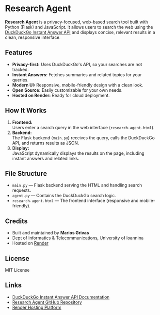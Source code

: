 # Research Agent

**Research Agent** is a privacy-focused, web-based search tool built with Python (Flask) and JavaScript. It allows users to search the web using the [DuckDuckGo Instant Answer API](https://duckduckgo.com/api) and displays concise, relevant results in a clean, responsive interface.


## Features

- **Privacy-first:** Uses DuckDuckGo's API, so your searches are not tracked.
- **Instant Answers:** Fetches summaries and related topics for your queries.
- **Modern UI:** Responsive, mobile-friendly design with a clean look.
- **Open Source:** Easily customizable for your own needs.
- **Hosted on Render:** Ready for cloud deployment.


## How It Works

1. **Frontend:**  
   Users enter a search query in the web interface (`research-agent.html`).  
2. **Backend:**  
   The Flask backend (`main.py`) receives the query, calls the DuckDuckGo API, and returns results as JSON.
3. **Display:**  
   JavaScript dynamically displays the results on the page, including instant answers and related links.


## File Structure

- `main.py` — Flask backend serving the HTML and handling search requests.
- `agent.py` — Contains the DuckDuckGo search logic.
- `research-agent.html` — The frontend interface (responsive and mobile-friendly).


## Credits

- Built and maintained by **Marios Grivas**
- Dept of Informatics & Telecommunications, University of Ioannina
- Hosted on [Render](https://render.com/)


## License

MIT License


## Links

- [DuckDuckGo Instant Answer API Documentation](https://duckduckgo.com/api)
- [Research Agent GitHub Repository](https://github.com/Unf0undedOmn1s/research-agent)
- [Render Hosting Platform](https://render.com/)
